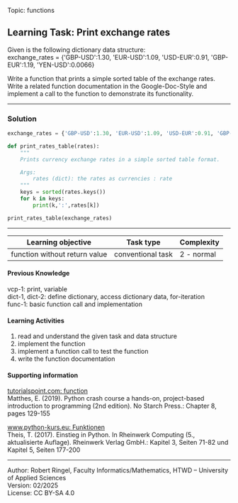 Topic: functions

## Learning Task: Print exchange rates

Given is the following dictionary data structure:  
exchange_rates = {'GBP-USD':1.30, 'EUR-USD':1.09, 'USD-EUR':0.91, 'GBP-EUR':1.19, 'YEN-USD':0.0066}

Write a function that prints a simple sorted table of the exchange rates.  
Write a related function documentation in the Google-Doc-Style and implement a call to the function 
to demonstrate its functionality.

---------------------------------------

### Solution

``` python
exchange_rates = {'GBP-USD':1.30, 'EUR-USD':1.09, 'USD-EUR':0.91, 'GBP-EUR':1.19, 'YEN-USD':0.0066}

def print_rates_table(rates):
	"""
	Prints currency exchange rates in a simple sorted table format.

	Args:
		rates (dict): the rates as currencies : rate
	"""
	keys = sorted(rates.keys())
	for k in keys:
		print(k,':',rates[k])

print_rates_table(exchange_rates)
```

---------------------------------------

| **Learning objective**                         | **Task type**   | **Complexity** |
| ---------------------------------------------- | --------------- | -------------- |
| function without return value                  | conventional task | 2 - normal     |  

#### Previous Knowledge

vcp-1: print, variable  
dict-1, dict-2: define dictionary, access dictionary data, for-iteration  
func-1: basic function call and implementation
  
#### Learning Activities

1) read and understand the given task and data structure
2) implement the function
3) implement a function call to test the function
4) write the function documentation

#### Supporting information

[tutorialspoint.com: function](https://www.tutorialspoint.com/python/python_functions.htm)  
Matthes, E. (2019). Python crash course a hands-on, project-based introduction to programming (2nd edition). No Starch Press.: Chapter 8, pages 129-155  

[www.python-kurs.eu: Funktionen](https://www.python-kurs.eu/python3_funktionen.php)  
Theis, T. (2017). Einstieg in Python. In Rheinwerk Computing (5., aktualisierte Auflage). Rheinwerk Verlag GmbH.: Kapitel 3, Seiten 71-82 und Kapitel 5, Seiten 177-200

---------------------------------------
Author: Robert Ringel, Faculty Informatics/Mathematics, HTWD – University of Applied Sciences  
Version: 02/2025  
License: CC BY-SA 4.0